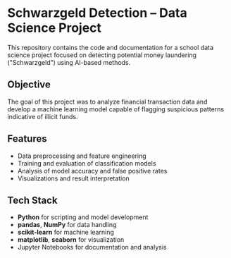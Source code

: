 # Schwarzgeld Detection – Data Science Project

This repository contains the code and documentation for a school data science project focused on detecting potential money laundering ("Schwarzgeld") using AI-based methods.

## Objective

The goal of this project was to analyze financial transaction data and develop a machine learning model capable of flagging suspicious patterns indicative of illicit funds.

## Features

- Data preprocessing and feature engineering
- Training and evaluation of classification models
- Analysis of model accuracy and false positive rates
- Visualizations and result interpretation

## Tech Stack

- **Python** for scripting and model development
- **pandas**, **NumPy** for data handling
- **scikit-learn** for machine learning
- **matplotlib**, **seaborn** for visualization
- Jupyter Notebooks for documentation and analysis
